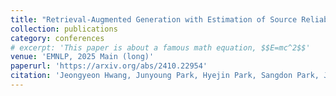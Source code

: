 ```yaml
---
title: "Retrieval-Augmented Generation with Estimation of Source Reliability"
collection: publications
category: conferences
# excerpt: 'This paper is about a famous math equation, $$E=mc^2$$'
venue: 'EMNLP, 2025 Main (long)'
paperurl: 'https://arxiv.org/abs/2410.22954'
citation: 'Jeongyeon Hwang, Junyoung Park, Hyejin Park, Sangdon Park, Jungseul Ok'
---
```



<!-- Using [MathJax](https://www.mathjax.org/) in the description is supported - $$E=mc^2$$ - however, the use must be mindful that the default delimiters are `$$...$$` and `\\[...\\]` which differs from the `$...$` that is typically expected. -->



